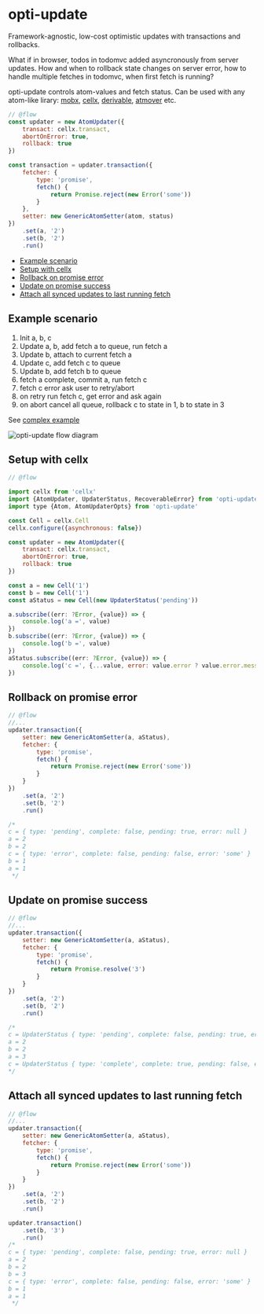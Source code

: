 # opti-update

Framework-agnostic, low-cost optimistic updates with transactions and rollbacks.

What if in browser, todos in todomvc added asyncronously from server updates. How and when to rollback state changes on server error, how to handle multiple fetches in todomvc, when first fetch is running?

opti-update controls atom-values and fetch status. Can be used with any atom-like lirary: [mobx][mobx], [cellx][cellx], [derivable][derivable], [atmover][atmover] etc.

[mobx]: https://github.com/mobxjs/mobx
[cellx]: https://github.com/Riim/cellx
[derivable]: https://github.com/ds300/derivablejs
[atmover]: https://github.com/zerkalica/atmover

```js
// @flow
const updater = new AtomUpdater({
    transact: cellx.transact,
    abortOnError: true,
    rollback: true
})

const transaction = updater.transaction({
    fetcher: {
        type: 'promise',
        fetch() {
            return Promise.reject(new Error('some'))
        }
    },
    setter: new GenericAtomSetter(atom, status)
})
    .set(a, '2')
    .set(b, '2')
    .run()
```

<!-- TOC depthFrom:2 depthTo:6 withLinks:1 updateOnSave:1 orderedList:0 -->

- [Example scenario](#example-scenario)
- [Setup with cellx](#setup-with-cellx)
- [Rollback on promise error](#rollback-on-promise-error)
- [Update on promise success](#update-on-promise-success)
- [Attach all synced updates to last running fetch](#attach-all-synced-updates-to-last-running-fetch)

<!-- /TOC -->
## Example scenario

1. Init a, b, c
2. Update a, b, add fetch a to queue, run fetch a
3. Update b, attach to current fetch a
4. Update c, add fetch c to queue
5. Update b, add fetch b to queue
6. fetch a complete, commit a, run fetch c
7. fetch c error ask user to retry/abort
8. on retry run fetch c, get error and ask again
9. on abort cancel all queue, rollback c to state in 1, b to state in 3

See [complex example](./examples/complex.js)

<img src="https://rawgithub.com/zerkalica/opti-update/master/docs/workflow.svg" alt="opti-update flow diagram" />

## Setup with cellx

```js
// @flow

import cellx from 'cellx'
import {AtomUpdater, UpdaterStatus, RecoverableError} from 'opti-update'
import type {Atom, AtomUpdaterOpts} from 'opti-update'

const Cell = cellx.Cell
cellx.configure({asynchronous: false})

const updater = new AtomUpdater({
    transact: cellx.transact,
    abortOnError: true,
    rollback: true
})

const a = new Cell('1')
const b = new Cell('1')
const aStatus = new Cell(new UpdaterStatus('pending'))

a.subscribe((err: ?Error, {value}) => {
    console.log('a =', value)
})
b.subscribe((err: ?Error, {value}) => {
    console.log('b =', value)
})
aStatus.subscribe((err: ?Error, {value}) => {
    console.log('c =', {...value, error: value.error ? value.error.message : null})
})
```

## Rollback on promise error

```js
// @flow
//...
updater.transaction({
    setter: new GenericAtomSetter(a, aStatus),
    fetcher: {
        type: 'promise',
        fetch() {
            return Promise.reject(new Error('some'))
        }
    }
})
    .set(a, '2')
    .set(b, '2')
    .run()

/*
c = { type: 'pending', complete: false, pending: true, error: null }
a = 2
b = 2
c = { type: 'error', complete: false, pending: false, error: 'some' }
b = 1
a = 1
 */
```

## Update on promise success

```js
// @flow
//...
updater.transaction({
    setter: new GenericAtomSetter(a, aStatus),
    fetcher: {
        type: 'promise',
        fetch() {
            return Promise.resolve('3')
        }
    }
})
    .set(a, '2')
    .set(b, '2')
    .run()

/*
c = UpdaterStatus { type: 'pending', complete: false, pending: true, error: null }
a = 2
b = 2
a = 3
c = UpdaterStatus { type: 'complete', complete: true, pending: false, error: null }
*/
```

## Attach all synced updates to last running fetch

```js
// @flow
//...
updater.transaction({
    setter: new GenericAtomSetter(a, aStatus),
    fetcher: {
        type: 'promise',
        fetch() {
            return Promise.reject(new Error('some'))
        }
    }
})
    .set(a, '2')
    .set(b, '2')
    .run()

updater.transaction()
    .set(b, '3')
    .run()
/*
c = { type: 'pending', complete: false, pending: true, error: null }
a = 2
b = 2
b = 3
c = { type: 'error', complete: false, pending: false, error: 'some' }
b = 1
a = 1
 */
```
